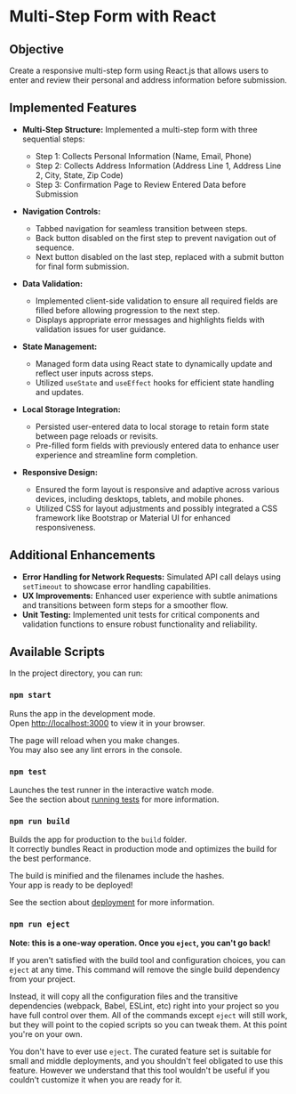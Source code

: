 # Multi-Step Form with React

## Objective

Create a responsive multi-step form using React.js that allows users to enter and review their personal and address information before submission.

## Implemented Features

- **Multi-Step Structure:** Implemented a multi-step form with three sequential steps:
  - Step 1: Collects Personal Information (Name, Email, Phone)
  - Step 2: Collects Address Information (Address Line 1, Address Line 2, City, State, Zip Code)
  - Step 3: Confirmation Page to Review Entered Data before Submission

- **Navigation Controls:** 
  - Tabbed navigation for seamless transition between steps.
  - Back button disabled on the first step to prevent navigation out of sequence.
  - Next button disabled on the last step, replaced with a submit button for final form submission.

- **Data Validation:**
  - Implemented client-side validation to ensure all required fields are filled before allowing progression to the next step.
  - Displays appropriate error messages and highlights fields with validation issues for user guidance.

- **State Management:**
  - Managed form data using React state to dynamically update and reflect user inputs across steps.
  - Utilized `useState` and `useEffect` hooks for efficient state handling and updates.

- **Local Storage Integration:**
  - Persisted user-entered data to local storage to retain form state between page reloads or revisits.
  - Pre-filled form fields with previously entered data to enhance user experience and streamline form completion.

- **Responsive Design:**
  - Ensured the form layout is responsive and adaptive across various devices, including desktops, tablets, and mobile phones.
  - Utilized CSS for layout adjustments and possibly integrated a CSS framework like Bootstrap or Material UI for enhanced responsiveness.

## Additional Enhancements 

- **Error Handling for Network Requests:** Simulated API call delays using `setTimeout` to showcase error handling capabilities.
- **UX Improvements:** Enhanced user experience with subtle animations and transitions between form steps for a smoother flow.
- **Unit Testing:** Implemented unit tests for critical components and validation functions to ensure robust functionality and reliability.

## Available Scripts

In the project directory, you can run:

### `npm start`

Runs the app in the development mode.\
Open [http://localhost:3000](http://localhost:3000) to view it in your browser.

The page will reload when you make changes.\
You may also see any lint errors in the console.

### `npm test`

Launches the test runner in the interactive watch mode.\
See the section about [running tests](https://facebook.github.io/create-react-app/docs/running-tests) for more information.

### `npm run build`

Builds the app for production to the `build` folder.\
It correctly bundles React in production mode and optimizes the build for the best performance.

The build is minified and the filenames include the hashes.\
Your app is ready to be deployed!

See the section about [deployment](https://facebook.github.io/create-react-app/docs/deployment) for more information.

### `npm run eject`

**Note: this is a one-way operation. Once you `eject`, you can't go back!**

If you aren't satisfied with the build tool and configuration choices, you can `eject` at any time. This command will remove the single build dependency from your project.

Instead, it will copy all the configuration files and the transitive dependencies (webpack, Babel, ESLint, etc) right into your project so you have full control over them. All of the commands except `eject` will still work, but they will point to the copied scripts so you can tweak them. At this point you're on your own.

You don't have to ever use `eject`. The curated feature set is suitable for small and middle deployments, and you shouldn't feel obligated to use this feature. However we understand that this tool wouldn't be useful if you couldn't customize it when you are ready for it.

